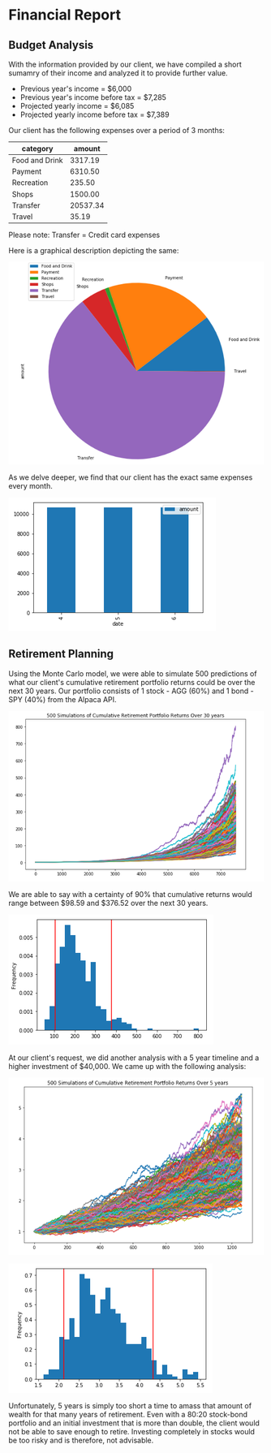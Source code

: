 # Financial Report

## Budget Analysis
With the information provided by our client, we have compiled a short sumamry of their income and analyzed it to provide further value.
* Previous year's income =  $6,000
* Previous year's income before tax = $7,285
* Projected yearly income = $6,085
* Projected yearly income before tax = $7,389

Our client has the following expenses over a period of 3 months:

| category       | amount   |
|----------------|----------|
| Food and Drink | 3317.19  |
| Payment        | 6310.50  |
| Recreation     | 235.50   |
| Shops          | 1500.00  |
| Transfer       | 20537.34 |
| Travel         | 35.19    |
Please note: Transfer = Credit card expenses

Here is a graphical description depicting the same:

![Pie Chart](Images/Pie_chart.PNG)

As we delve deeper, we find that our client has the exact same expenses every month.

![Bar Chart](Images/Bar_chart.PNG)


## Retirement Planning
Using the Monte Carlo model, we were able to simulate 500 predictions of what our client's cumulative retirement portfolio returns could be over the next 30 years.
Our portfolio consists of 1 stock - AGG (60%) and 1 bond - SPY (40%) from the Alpaca API.

![Monte Carlo](Images/Monte_Carlo_Graph.PNG)

We are able to say with a certainty of 90% that cumulative returns would range between $98.59 and $376.52 over the next 30 years.

![Histogram](Images/Histogram.PNG)


At our client's request, we did another analysis with a 5 year timeline and a higher investment of $40,000. We came up with the following analysis:

![Monte Carlo 2](Images/MC_Graph_2.PNG)

![Histogram](Images/Histogram_2.PNG)

Unfortunately, 5 years is simply too short a time to amass that amount of wealth for that many years of retirement. Even with a 80:20 stock-bond portfolio and an initial investment that is more than double, the client would not be able to save enough to retire.
Investing completely in stocks would be too risky and is therefore, not advisable.
